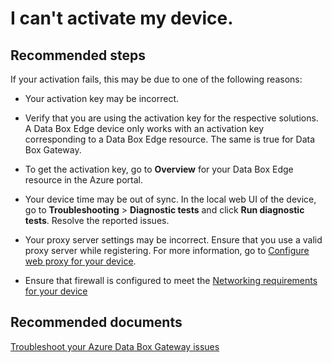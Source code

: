 <properties
	pageTitle="I can't activate my device."
	description="I can't activate my device."
	service="Microsoft.DataBoxEdge"
	resource="databoxedgedevices"
	authors="anbacker"
	displayOrder="2"
	selfHelpType="resource"
	supportTopicIds=""
	resourceTags="DataBoxEdge,DataBoxGateway"
	productPesIds=""
	cloudEnvironments="public"
/>

# I can't activate my device.

## **Recommended steps**
If your activation fails, this may be due to one of the following reasons:

* Your activation key may be incorrect.

 * Verify that you are using the activation key for the respective solutions. A Data Box Edge device only works with an activation key corresponding to a Data Box Edge resource. The same is true for Data Box Gateway.
 * To get the activation key, go to **Overview** for your Data Box Edge resource in the Azure portal.

* Your device time may be out of sync. In the local web UI of the device, go to **Troubleshooting** > **Diagnostic tests** and click **Run diagnostic tests**. Resolve the reported issues.
* Your proxy server settings may be incorrect. Ensure that you use a valid proxy server while registering. For more information, go to [Configure web proxy for your device](https://aka.ms/dbe-device-local-mgmt).
* Ensure that firewall is configured to meet the [Networking requirements for your device](https://aka.ms/dbe-network-req)

## **Recommended documents**
[Troubleshoot your Azure Data Box Gateway issues](https://docs.microsoft.com/azure/databox-online/data-box-gateway-troubleshoot)<br>